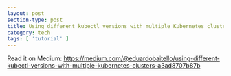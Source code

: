 ```yaml
---
layout: post
section-type: post
title: Using different kubectl versions with multiple Kubernetes clusters
category: tech
tags: [ 'tutorial' ]
---
```

Read it on Medium: <https://medium.com/@eduardobaitello/using-different-kubectl-versions-with-multiple-kubernetes-clusters-a3ad8707b87b>
